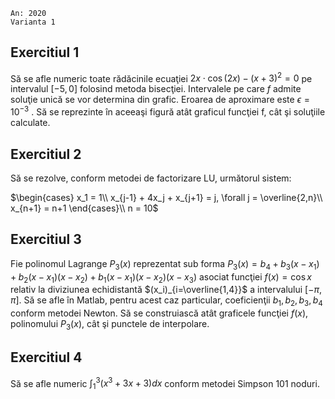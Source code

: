 ```
An: 2020
Varianta 1
```

## Exercitiul 1

Să se afle numeric toate rădăcinile ecuaţiei $2x \cdot \cos{(2x)} - (x + 3)^2 = 0$ pe intervalul $[-5, 0]$ folosind metoda bisecţiei. Intervalele pe care $f$ admite soluţie unică se vor
determina din grafic. Eroarea de aproximare este $\epsilon = 10^{-3}$ . Să se reprezinte ı̂n aceeaşi figură atât graficul funcţiei f, cât şi soluţiile calculate.

## Exercitiul 2

Să se rezolve, conform metodei de factorizare LU, următorul sistem:

$\begin{cases}
x_1 = 1\\
x_{j-1} + 4x_j + x_{j+1} = j, \forall j = \overline{2,n}\\
x_{n+1} = n+1
\end{cases}\\
n = 10$

## Exercitiul 3

Fie polinomul Lagrange $P_3(x)$ reprezentat sub forma
$P_3(x) = b_4 +b_3(x-x_1)+b_2(x-x_1 )(x-x_2 )+b_1 (x-x_1 )(x-x_2 )(x-x_3 )$ asociat funcţiei
$f(x) = \cos{x}$ relativ la diviziunea echidistantă $(x_i)_{i=\overline{1,4}}$ a intervalului $[-\pi, \pi]$. Să se
afle ı̂n Matlab, pentru acest caz particular, coeficienţii $b_1, b_2, b_3, b_4$ conform metodei Newton. Să se construiască atât graficele funcţiei $f(x)$, polinomului $P_3(x)$, cât şi
punctele de interpolare.

## Exercitiul 4

Să se afle numeric $\displaystyle\int_1^3(x^3 + 3x + 3)dx$ conform metodei Simpson 101 noduri.